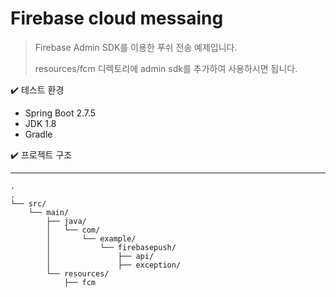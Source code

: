 # Firebase cloud messaing
> Firebase Admin SDK를 이용한 푸쉬 전송 예제입니다.
> 
> resources/fcm 디렉토리에 admin sdk를 추가하여 사용하시면 됩니다.

✔️ 테스트 환경
* Spring Boot 2.7.5 
* JDK 1.8 
* Gradle

✔️ 프로젝트 구조
- - -
```
.
.
└── src/
    └── main/
        ├── java/
        │   └── com/
        │       └── example/
        │           └── firebasepush/
        │               ├── api/
        │               ├── exception/
        └── resources/
            ├── fcm            
```
